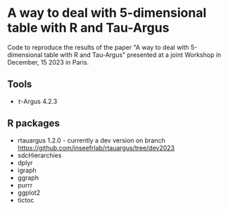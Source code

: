 # A way to deal with 5-dimensional table with R and Tau-Argus

Code to reproduce the results of the paper "A way to deal with 5-dimensional table with R and Tau-Argus" presented at a joint Workshop in December, 15 2023 in Paris.

## Tools

- $\tau$-Argus 4.2.3

## R packages

- rtauargus 1.2.0 - currently a dev version on branch https://github.com/inseefrlab/rtauargus/tree/dev2023
- sdcHierarchies
- dplyr
- igraph
- ggraph
- purrr
- ggplot2
- tictoc

